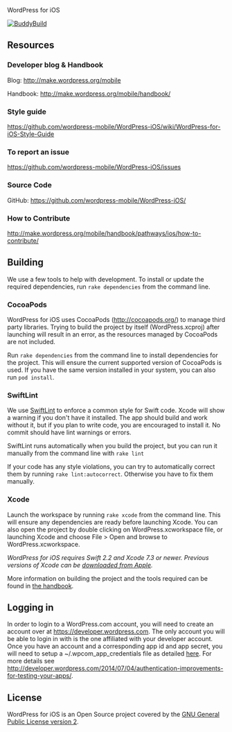 WordPress for iOS

[![BuddyBuild](https://bbzal.ngrok.io/api/statusImage?appID=57b39022de0a642e18fa3a7a&branch=develop&build=latest)](http://localhost:5000/public/apps/57b39022de0a642e18fa3a7a/build/latest)

## Resources

### Developer blog & Handbook

Blog: http://make.wordpress.org/mobile

Handbook: http://make.wordpress.org/mobile/handbook/

### Style guide

https://github.com/wordpress-mobile/WordPress-iOS/wiki/WordPress-for-iOS-Style-Guide

### To report an issue

https://github.com/wordpress-mobile/WordPress-iOS/issues

### Source Code

GitHub: https://github.com/wordpress-mobile/WordPress-iOS/

### How to Contribute

http://make.wordpress.org/mobile/handbook/pathways/ios/how-to-contribute/

## Building

We use a few tools to help with development. To install or update the required dependencies, run `rake dependencies` from the command line.

### CocoaPods

WordPress for iOS uses CocoaPods (http://cocoapods.org/) to manage third party libraries.  Trying to build the project by itself (WordPress.xcproj) after launching will result in an error, as the resources managed by CocoaPods are not included.

Run `rake dependencies` from the command line to install dependencies for the project. This will ensure the current supported version of CocoaPods is used. If you have the same version installed in your system, you can also run `pod install`.

### SwiftLint

We use [SwiftLint](https://github.com/realm/SwiftLint) to enforce a common style for Swift code. Xcode will show a warning if you don't have it installed. The app should build and work without it, but if you plan to write code, you are encouraged to install it. No commit should have lint warnings or errors.

SwiftLint runs automatically when you build the project, but you can run it manually from the command line with `rake lint`

If your code has any style violations, you can try to automatically correct them by running `rake lint:autocorrect`. Otherwise you have to fix them manually.

### Xcode

Launch the workspace by running `rake xcode` from the command line. This will ensure any dependencies are ready before launching Xcode. You can also open the project by double clicking on WordPress.xcworkspace file, or launching Xcode and choose File > Open and browse to WordPress.xcworkspace.

*WordPress for iOS requires Swift 2.2 and Xcode 7.3 or newer. Previous versions of Xcode can be [downloaded from Apple](https://developer.apple.com/downloads/index.action).*

More information on building the project and the tools required can be found in [the handbook](https://make.wordpress.org/mobile/handbook/pathways/ios/tools-requirements/).

## Logging in

In order to login to a WordPress.com account, you will need to create an account over at https://developer.wordpress.com. The only account you will be able to login in with is the one affiliated with your developer account. Once you have an account and a corresponding app id and app secret, you will need to setup a ~/.wpcom_app_credentials file as detailed [here](http://make.wordpress.org/mobile/handbook/pathways/ios/tutorials-guides/#3-%c2%a0setup-wpcom_app_credentials). For more details see http://developer.wordpress.com/2014/07/04/authentication-improvements-for-testing-your-apps/.

## License

WordPress for iOS is an Open Source project covered by the [GNU General Public License version 2](LICENSE).
